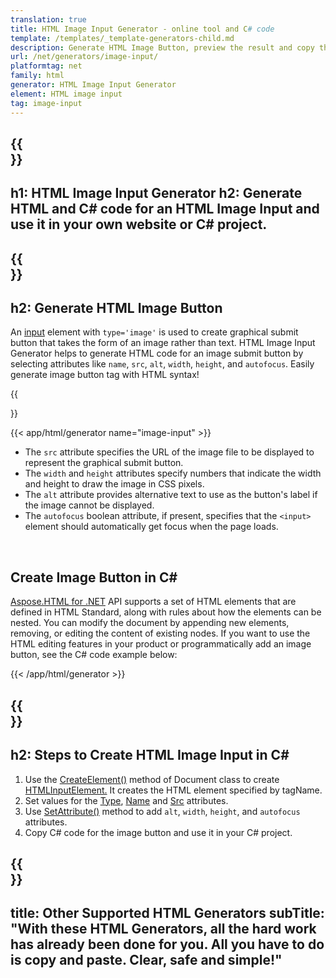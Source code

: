 ```yaml
---
translation: true
title: HTML Image Input Generator - online tool and C# code
template: /templates/_template-generators-child.md
description: Generate HTML Image Button, preview the result and copy the generated HTML and C# code to your website.
url: /net/generators/image-input/
platformtag: net
family: html
generator: HTML Image Input Generator
element: HTML image input
tag: image-input
---
```


{{<section banner>}}
---
h1: HTML Image Input Generator
h2: Generate HTML and C# code for an HTML Image Input and use it in your own website or C# project.
---

{{<section overview>}}
---
h2: Generate HTML Image Button 
---

An [input](https://html.spec.whatwg.org/multipage/input.html#the-input-element) element with `type='image'` is used to create graphical submit button that takes the form of an image rather than text. HTML Image Input Generator helps to generate HTML code for an image submit button by selecting attributes like `name`, `src`, `alt`, `width`, `height`, and `autofocus`. Easily generate image button tag with HTML syntax! 

{{<section plugin>}}

{{< app/html/generator name="image-input" >}}

- The `src` attribute specifies the URL of the image file to be displayed to represent the graphical submit button.
- The `width` and `height` attributes specify numbers that indicate the width and height to draw the image in CSS pixels.
- The `alt` attribute provides alternative text to use as the button's label if the image cannot be displayed.
- The `autofocus` boolean attribute, if present, specifies that the `<input>` element should automatically get focus when the page loads.
<br>

<h2> Create Image Button in C#</h2>

[Aspose.HTML for .NET](/html/{{lang.url-fragment}}net/) API supports a set of HTML elements that are defined in HTML Standard, along with rules about how the elements can be nested. You can modify the document by appending new elements, removing, or editing the content of existing nodes. If you want to use the HTML editing features in your product or programmatically add an image button, see the C# code example below:

{{< /app/html/generator >}}

{{<section steps>}}
---
h2: Steps to Create HTML Image Input in C#
---

1. Use the [CreateElement()](https://reference.aspose.com/html/net/aspose.html.dom/document/createelement/) method of Document class to create [HTMLInputElement.](https://reference.aspose.com/html/net/aspose.html/htmlinputelement/) It creates the HTML element specified by tagName.
1. Set values for the [Type](https://reference.aspose.com/html/net/aspose.html/htmlinputelement/type/), [Name](https://reference.aspose.com/html/net/aspose.html/htmlinputelement/name/) and [Src](https://reference.aspose.com/html/net/aspose.html/htmlinputelement/src/) attributes.
1. Use [SetAttribute()](https://reference.aspose.com/html/net/aspose.html.dom/element/setattribute/) method to add `alt`, `width`, `height`, and `autofocus` attributes.
1. Copy C# code for the image button and use it in your C# project.

{{<section other-generators>}}
---
title: Other Supported HTML Generators
subTitle: "With these HTML Generators, all the hard work has already been done for you. All you have to do is copy and paste. Clear, safe and simple!"
---